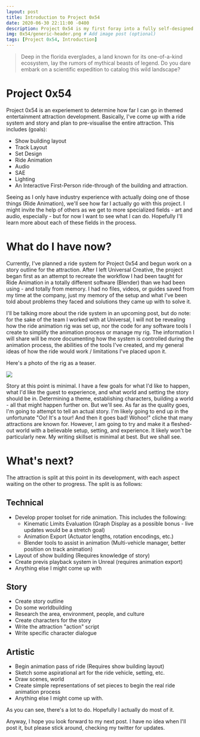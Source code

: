 ```yaml
---
layout: post
title: Introduction to Project 0x54
date: 2020-06-30 22:11:00 -0400
description: Project 0x54 is my first foray into a fully self-designed attraction. Read more about how, what, and why I'm doing this here. # Add post description (optional)
img: 0x54/generic-header.png # Add image post (optional)
tags: [Project 0x54, Introduction]
---
```

> Deep in the florida everglades, a land known for its one-of-a-kind ecosystem, lay the rumors of mythical beasts of legend. Do you dare embark on a scientific expedition to catalog this wild landscape?

# Project 0x54
Project 0x54 is an experiement to determine how far I can go in themed entertainment attraction development. Basically, I've come up with a ride system and story and plan to pre-visualise the entire attraction. This includes (goals):
* Show building layout
* Track Layout
* Set Design
* Ride Animation
* Audio
* SAE
* Lighting
* An Interactive First-Person ride-through of the building and attraction.

Seeing as I only have industry experience with actually doing one of those things (Ride Animation), we'll see how far I actually go with this project. I might invite the help of others as we get to more specialized fields - art and audio, especially - but for now I want to see what I can do. Hopefully I'll learn more about each of these fields in the process.

# What do I have now?
Currently, I've planned a ride system for Project 0x54 and begun work on a story outline for the attraction. After I left Universal Creative, the project began first as an attempt to recreate the workflow I had been taught for Ride Animation in a totally different software (Blender) than we had been using - and totally from memory. I had no files, videos, or guides saved from my time at the company, just my memory of the setup and what I've been told about problems they faced and solutions they came up with to solve it.

I'll be talking more about the ride system in an upcoming post, but do note: for the sake of the team I worked with at Universal, I will not be revealing how the ride animation rig was set up, nor the code for any software tools I create to simplify the animation process or manage my rig. The information I will share will be more documenting how the system is controlled during the animation process, the abilities of the tools I've created, and my general ideas of how the ride would work / limitations I've placed upon it.

Here's a photo of the rig as a teaser.

![]({{site.baseurl}}/assets/img/0x54/ortho-offside.png)

Story at this point is minimal. I have a few goals for what I'd like to happen, what I'd like the guest to experience, and what world and setting the story should be in. Determining a theme, establishing characters, building a world - all that might happen further on. But we'll see. As far as the quality goes, I'm going to attempt to tell an actual story. I'm likely going to end up in the unfortunate "Oo! It's a tour! And then it goes bad! Wohoo!" cliche that many attractions are known for. However, I am going to try and make it a fleshed-out world with a believable setup, setting, and experience. It likely won't be particularly new. My writing skillset is minimal at best. But we shall see.

# What's next?
The attraction is split at this point in its development, with each aspect waiting on the other to progress. The split is as follows:

## Technical
* Develop proper toolset for ride animation. This includes the following:
  * Kinematic Limits Evaluation (Graph Display as a possible bonus - live updates would be a stretch goal)
  * Animation Export (Actuator lengths, rotation encodings, etc.)
  * Blender tools to assist in animation (Multi-vehicle manager, better position on track animation)
* Layout of show building (Requires knowledge of story)
* Create previs playback system in Unreal (requires animation export)
* Anything else I might come up with

## Story
* Create story outline
* Do some worldbuilding
* Research the area, environment, people, and culture
* Create characters for the story
* Write the attraction "action" script
* Write specific character dialogue

## Artistic
* Begin animation pass of ride (Requires show building layout)
* Sketch some aspirational art for the ride vehicle, setting, etc.
* Draw scenes, world
* Create simple representations of set pieces to begin the real ride animation process
* Anything else I might come up with.

As you can see, there's a lot to do. Hopefully I actually do most of it.


Anyway, I hope you look forward to my next post. I have no idea when I'll post it, but please stick around, checking my twitter for updates.
